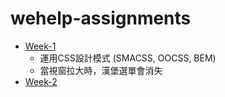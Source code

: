 # wehelp-assignments
* [Week-1](https://chengtze-wu.github.io/wehelp-assignments/week-1/)
  - 運用CSS設計模式 (SMACSS, OOCSS, BEM)
  - 當視窗拉大時，漢堡選單會消失
* [Week-2](https://chengtze-wu.github.io/wehelp-assignments/week-2/)

